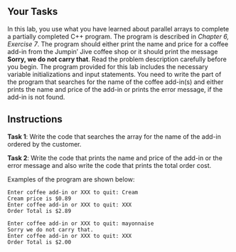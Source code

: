 ## Your Tasks

In this lab, you use what you have learned about parallel arrays to complete a partially completed C++ program. The program is described in _Chapter 6, Exercise 7_. The program should either print the name and price for a coffee add-in from the Jumpin’ Jive coffee shop or it should print the message **Sorry, we do not carry that**. Read the problem description carefully before you begin. The program provided for this lab includes the necessary variable initializations and input statements. You need to write the part of the program that searches for the name of the coffee add-in(s) and either prints the name and price of the add-in or prints the error message, if the add-in is not found.

## Instructions

**Task 1**: Write the code that searches the array for the name of the add-in ordered by the customer.

**Task 2**: Write the code that prints the name and price of the add-in or the error message and also write the code that prints the total order cost.

Examples of the program are shown below:

```
Enter coffee add-in or XXX to quit: Cream
Cream price is $0.89
Enter coffee add-in or XXX to quit: XXX
Order Total is $2.89

```

```
Enter coffee add-in or XXX to quit: mayonnaise
Sorry we do not carry that.
Enter coffee add-in or XXX to quit: XXX
Order Total is $2.00

```